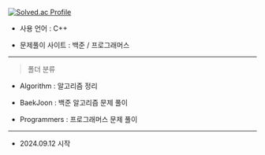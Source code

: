 [![Solved.ac Profile](http://mazassumnida.wtf/api/v2/generate_badge?boj=)](https://solved.ac/hyun9d)

- 사용 언어 : C++
  
- 문제풀이 사이트 : 백준 / 프로그래머스

----

> 폴더 분류

- Algorithm : 알고리즘 정리

- BaekJoon : 백준 알고리즘 문제 풀이
  
- Programmers : 프로그래머스 문제 풀이

----

- 2024.09.12 시작
